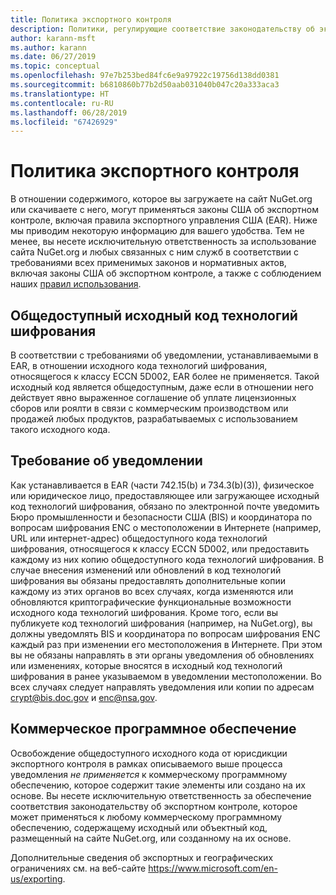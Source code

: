 ```yaml
---
title: Политика экспортного контроля
description: Политики, регулирующие соответствие законодательству об экспортном контроле
author: karann-msft
ms.author: karann
ms.date: 06/27/2019
ms.topic: conceptual
ms.openlocfilehash: 97e7b253bed84fc6e9a97922c19756d138dd0381
ms.sourcegitcommit: b6810860b77b2d50aab031040b047c20a333aca3
ms.translationtype: HT
ms.contentlocale: ru-RU
ms.lasthandoff: 06/28/2019
ms.locfileid: "67426929"
---
```

# <a name="export-control-policy"></a>Политика экспортного контроля

В отношении содержимого, которое вы загружаете на сайт NuGet.org или скачиваете с него, могут применяться законы США об экспортном контроле, включая правила экспортного управления США (EAR).  Ниже мы приводим некоторую информацию для вашего удобства. Тем не менее, вы несете исключительную ответственность за использование сайта NuGet.org и любых связанных с ним служб в соответствии с требованиями всех применимых законов и нормативных актов, включая законы США об экспортном контроле, а также с соблюдением наших [правил использования](https://www.nuget.org/policies/Terms).

## <a name="publicly-available-encryption-source-code"></a>Общедоступный исходный код технологий шифрования

В соответствии с требованиями об уведомлении, устанавливаемыми в EAR, в отношении исходного кода технологий шифрования, относящегося к классу ECCN 5D002, EAR более не применяется.  Такой исходный код является общедоступным, даже если в отношении него действует явно выраженное соглашение об уплате лицензионных сборов или роялти в связи с коммерческим производством или продажей любых продуктов, разрабатываемых с использованием такого исходного кода.

## <a name="notification-requirement"></a>Требование об уведомлении

Как устанавливается в EAR (части 742.15(b) и 734.3(b)(3)), физическое или юридическое лицо, предоставляющее или загружающее исходный код технологий шифрования, обязано по электронной почте уведомить Бюро промышленности и безопасности США (BIS) и координатора по вопросам шифрования ENC о местоположении в Интернете (например, URL или интернет-адрес) общедоступного кода технологий шифрования, относящегося к классу ECCN 5D002, или предоставить каждому из них копию общедоступного кода технологий шифрования. В случае внесения изменений или обновлений в код технологий шифрования вы обязаны предоставлять дополнительные копии каждому из этих органов во всех случаях, когда изменяются или обновляются криптографические функциональные возможности исходного кода технологий шифрования. Кроме того, если вы публикуете код технологий шифрования (например, на NuGet.org), вы должны уведомлять BIS и координатора по вопросам шифрования ENC каждый раз при изменении его местоположения в Интернете. При этом вы не обязаны направлять в эти органы уведомления об обновлениях или изменениях, которые вносятся в исходный код технологий шифрования в ранее указываемом в уведомлении местоположении. Во всех случаях следует направлять уведомления или копии по адресам crypt@bis.doc.gov и enc@nsa.gov.

## <a name="commerical-software"></a>Коммерческое программное обеспечение

Освобождение общедоступного исходного кода от юрисдикции экспортного контроля в рамках описываемого выше процесса уведомления *не применяется* к коммерческому программному обеспечению, которое содержит такие элементы или создано на их основе.  Вы несете исключительную ответственность за обеспечение соответствия законодательству об экспортном контроле, которое может применяться к любому коммерческому программному обеспечению, содержащему исходный или объектный код, размещенный на сайте NuGet.org, или созданному на их основе.

Дополнительные сведения об экспортных и географических ограничениях см. на веб-сайте https://www.microsoft.com/en-us/exporting.
